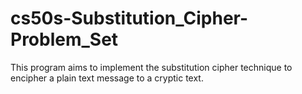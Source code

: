 # cs50s-Substitution_Cipher-Problem_Set
This program aims to implement the substitution cipher technique to encipher a plain text message to a cryptic text.
